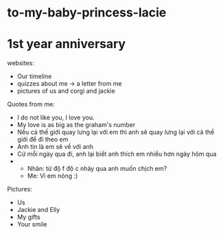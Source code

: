 # to-my-baby-princess-lacie
# 1st year anniversary

websites:
 - Our timeline
 - quizzes about me -> a letter from me
 - pictures of us and corgi and jackie
 
 

Quotes from me:
 - I do not like you, I love you.
 - My love is as big as the graham's number
 - Nếu cả thế giới quay lưng lại với em thì anh sẽ quay lưng lại với cả thể giới để đi theo em
 - Anh tin là em sẽ về với anh
 - Cứ mỗi ngày qua đi, anh lại biết anh thích em nhiều hơn ngày hôm qua
 -  + Nhân: từ độ f độ c nhảy qua anh muốn chịch em?
    + Me: Vì em nóng :)

 
Pictures:
 - Us
 - Jackie and Elly
 - My gifts
 - Your smile
